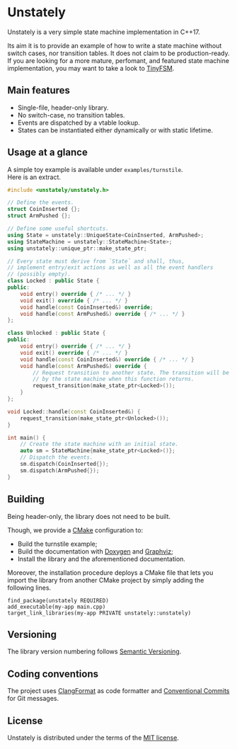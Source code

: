 Unstately
=========

Unstately is a very simple state machine implementation in C++17.

Its aim it is to provide an example of how to write a state machine without switch cases, nor transition tables.
It does not claim to be production-ready.
If you are looking for a more mature, perfomant, and featured state machine implementation, you may want to take a look to [TinyFSM](https://github.com/digint/tinyfsm).

Main features
-------------

* Single-file, header-only library.
* No switch-case, no transition tables.
* Events are dispatched by a vtable lookup.
* States can be instantiated either dynamically or with static lifetime.

Usage at a glance
-----------------

A simple toy example is available under `examples/turnstile`.  
Here is an extract.

```cpp
#include <unstately/unstately.h>

// Define the events.
struct CoinInserted {};
struct ArmPushed {};

// Define some useful shortcuts.
using State = unstately::UniqueState<CoinInserted, ArmPushed>;
using StateMachine = unstately::StateMachine<State>;
using unstately::unique_ptr::make_state_ptr;

// Every state must derive from `State` and shall, thus,
// implement entry/exit actions as well as all the event handlers
// (possibly empty).
class Locked : public State {
public:
    void entry() override { /* ... */ }
    void exit() override { /* ... */ }
    void handle(const CoinInserted&) override;
    void handle(const ArmPushed&) override { /* ... */ }
};

class Unlocked : public State {
public:
    void entry() override { /* ... */ }
    void exit() override { /* ... */ }
    void handle(const CoinInserted&) override { /* ... */ }
    void handle(const ArmPushed&) override {
        // Request transition to another state. The transition will be executed
        // by the state machine when this function returns.
        request_transition(make_state_ptr<Locked>());
    }
};

void Locked::handle(const CoinInserted&) {
    request_transition(make_state_ptr<Unlocked>());
}

int main() {
    // Create the state machine with an initial state.
    auto sm = StateMachine{make_state_ptr<Locked>()};
    // Dispatch the events.
    sm.dispatch(CoinInserted{});
    sm.dispatch(ArmPushed{});
}
```

Building
--------

Being header-only, the library does not need to be built.

Though, we provide a [CMake](https://cmake.org/) configuration to:
* Build the turnstile example;
* Build the documentation with [Doxygen](https://www.doxygen.nl/) and [Graphviz](https://graphviz.org/);
* Install the library and the aforementioned documentation.

Moreover, the installation procedure deploys a CMake file that lets you import the library from another CMake project by simply adding the following lines.

```
find_package(unstately REQUIRED)
add_executable(my-app main.cpp)
target_link_libraries(my-app PRIVATE unstately::unstately)
```

Versioning
----------

The library version numbering follows [Semantic Versioning](https://semver.org/spec/v2.0.0.html).

Coding conventions
------------------

The project uses [ClangFormat](https://clang.llvm.org/docs/ClangFormat.html) as code formatter and [Conventional Commits](https://www.conventionalcommits.org/en/v1.0.0/) for Git messages.

License
-------

Unstately is distributed under the terms of the [MIT license](LICENSE).

